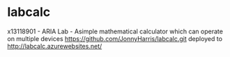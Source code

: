 labcalc
=======

x13118901 - ARIA Lab - Asimple mathematical calculator which can operate on multiple devices 
https://github.com/JonnyHarris/labcalc.git
deployed to http://labcalc.azurewebsites.net/
